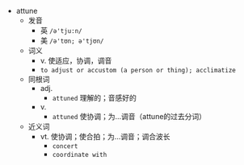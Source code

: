 - attune
  - 发音
    - 英 `/ə'tju:n/`
    - 美 `/ə'tʊn; ə'tjʊn/`
  - 词义
    - v. 使适应，协调，调音
    - `to adjust or accustom (a person or thing); acclimatize `
  - 同根词
    - adj.
      - `attuned` 理解的；音感好的
    - v.
      - `attuned` 使协调；为…调音（attune的过去分词）
  - 近义词
    - vt. 使协调；使合拍；为…调音；调合波长
      - `concert`
      - `coordinate with`
